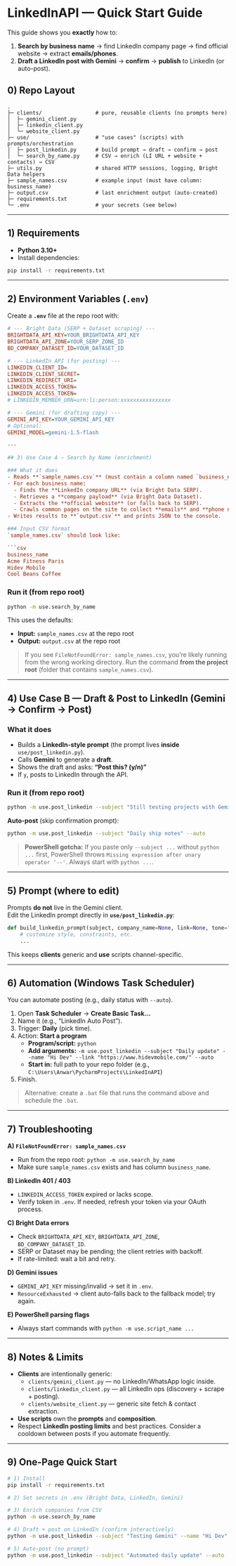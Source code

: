 # LinkedInAPI — Quick Start Guide

This guide shows you **exactly** how to:
1) **Search by business name** → find LinkedIn company page → find official website → extract **emails/phones**.
2) **Draft a LinkedIn post with Gemini** → **confirm** → **publish** to LinkedIn (or auto-post).


## 0) Repo Layout

```
.
├─ clients/                 # pure, reusable clients (no prompts here)
│  ├─ gemini_client.py
│  ├─ linkedin_client.py
│  └─ website_client.py
├─ use/                     # "use cases" (scripts) with prompts/orchestration
│  ├─ post_linkedin.py      # build prompt → draft → confirm → post
│  └─ search_by_name.py     # CSV → enrich (LI URL + website + contacts) → CSV
├─ utils.py                 # shared HTTP sessions, logging, Bright Data helpers
├─ sample_names.csv         # example input (must have column: business_name)
├─ output.csv               # last enrichment output (auto-created)
├─ requirements.txt
└─ .env                     # your secrets (see below)
```

---

## 1) Requirements

- **Python 3.10+**
- Install dependencies:

```bash
pip install -r requirements.txt
```

---

## 2) Environment Variables (`.env`)

Create a **`.env`** file at the repo root with:

```ini
# --- Bright Data (SERP + Dataset scraping) ---
BRIGHTDATA_API_KEY=YOUR_BRIGHTDATA_API_KEY
BRIGHTDATA_API_ZONE=YOUR_SERP_ZONE_ID
BD_COMPANY_DATASET_ID=YOUR_DATASET_ID

# --- LinkedIn API (for posting) ---
LINKEDIN_CLIENT_ID=
LINKEDIN_CLIENT_SECRET=
LINKEDIN_REDIRECT_URI=
LINKEDIN_ACCESS_TOKEN=
LINKEDIN_ACCESS_TOKEN=
# LINKEDIN_MEMBER_URN=urn:li:person:xxxxxxxxxxxxxxxx

# --- Gemini (for drafting copy) ---
GEMINI_API_KEY=YOUR_GEMINI_API_KEY
# Optional:
GEMINI_MODEL=gemini-1.5-flash

---

## 3) Use Case A — Search by Name (enrichment)

### What it does
- Reads **`sample_names.csv`** (must contain a column named `business_name`).
- For each business name:
  - Finds the **LinkedIn company URL** (via Bright Data SERP).
  - Retrieves a **company payload** (via Bright Data Dataset).
  - Extracts the **official website** (or falls back to SERP).
  - Crawls common pages on the site to collect **emails** and **phone numbers**.
- Writes results to **`output.csv`** and prints JSON to the console.

### Input CSV format
`sample_names.csv` should look like:

```csv
business_name
Acme Fitness Paris
Hidev Mobile
Cool Beans Coffee
```

### Run it (from repo root)

```bash
python -m use.search_by_name
```

This uses the defaults:
- **Input:** `sample_names.csv` at the repo root  
- **Output:** `output.csv` at the repo root

> If you see `FileNotFoundError: sample_names.csv`, you’re likely running from the wrong working directory. Run the command **from the project root** (folder that contains `sample_names.csv`).

---

## 4) Use Case B — Draft & Post to LinkedIn (Gemini → Confirm → Post)

### What it does
- Builds a **LinkedIn-style prompt** (the prompt lives **inside** `use/post_linkedin.py`).
- Calls **Gemini** to generate a **draft**.
- Shows the draft and asks: **“Post this? (y/n)”**
- If `y`, posts to LinkedIn through the API.

### Run it (from repo root)

```bash
python -m use.post_linkedin --subject "Still testing projects with Gemini" --name "Hi Dev" --link "https://www.hidevmobile.com/"
```

**Auto-post** (skip confirmation prompt):

```bash
python -m use.post_linkedin --subject "Daily ship notes" --auto
```

> **PowerShell gotcha:** If you paste only `--subject ...` without `python ...` first, PowerShell throws `Missing expression after unary operator '--'`. Always start with `python ...`.

---

## 5) Prompt (where to edit)

Prompts **do not** live in the Gemini client.  
Edit the LinkedIn prompt directly in **`use/post_linkedin.py`**:

```python
def build_linkedin_prompt(subject, company_name=None, link=None, tone="professional, concise, engaging", max_chars=700, add_hashtags=True):
    # customize style, constraints, etc.
    ...
```

This keeps **clients** generic and **use** scripts channel-specific.

---

## 6) Automation (Windows Task Scheduler)

You can automate posting (e.g., daily status with `--auto`).

1. Open **Task Scheduler** → **Create Basic Task…**
2. Name it (e.g., “LinkedIn Auto Post”).
3. Trigger: **Daily** (pick time).
4. Action: **Start a program**
   - **Program/script:** `python`
   - **Add arguments:** `-m use.post_linkedin --subject "Daily update" --name "Hi Dev" --link "https://www.hidevmobile.com/" --auto`
   - **Start in:** full path to your repo folder (e.g., `C:\Users\Anwar\PycharmProjects\LinkedInAPI`)
5. Finish.

> Alternative: create a `.bat` file that runs the command above and schedule the `.bat`.

---

## 7) Troubleshooting

**A) `FileNotFoundError: sample_names.csv`**  
- Run from the repo root: `python -m use.search_by_name`  
- Make sure `sample_names.csv` exists and has column `business_name`.

**B) LinkedIn 401 / 403**  
- `LINKEDIN_ACCESS_TOKEN` expired or lacks scope.  
- Verify token in `.env`. If needed, refresh your token via your OAuth process.

**C) Bright Data errors**  
- Check `BRIGHTDATA_API_KEY`, `BRIGHTDATA_API_ZONE`, `BD_COMPANY_DATASET_ID`.  
- SERP or Dataset may be pending; the client retries with backoff.  
- If rate-limited: wait a bit and retry.

**D) Gemini issues**  
- `GEMINI_API_KEY` missing/invalid → set it in `.env`.  
- `ResourceExhausted` → client auto-falls back to the fallback model; try again.

**E) PowerShell parsing flags**  
- Always start commands with `python -m use.script_name ...`

---

## 8) Notes & Limits

- **Clients** are intentionally generic:
  - `clients/gemini_client.py` — no LinkedIn/WhatsApp logic inside.
  - `clients/linkedin_client.py` — all LinkedIn ops (discovery + scrape + posting).
  - `clients/website_client.py` — generic site fetch & contact extraction.
- **Use scripts** own the **prompts** and **composition**.
- Respect **LinkedIn posting limits** and best practices. Consider a cooldown between posts if you automate frequently.

---

## 9) One-Page Quick Start

```bash
# 1) Install
pip install -r requirements.txt

# 2) Set secrets in .env (Bright Data, LinkedIn, Gemini)

# 3) Enrich companies from CSV
python -m use.search_by_name

# 4) Draft + post on LinkedIn (confirm interactively)
python -m use.post_linkedin --subject "Testing Gemini" --name "Hi Dev" --link "https://www.hidevmobile.com/"

# 5) Auto-post (no prompt)
python -m use.post_linkedin --subject "Automated daily update" --auto
```
